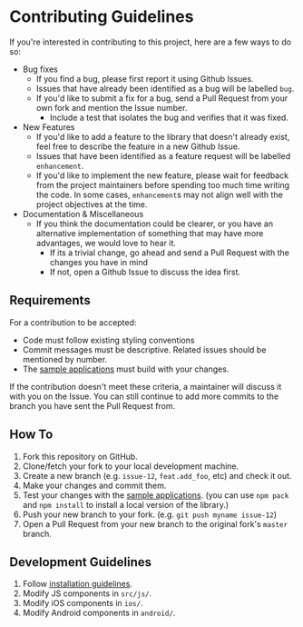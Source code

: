 # Contributing Guidelines

If you're interested in contributing to this project, here are a few ways to do so:

- Bug fixes
  - If you find a bug, please first report it using Github Issues.
  - Issues that have already been identified as a bug will be labelled `bug`.
  - If you'd like to submit a fix for a bug, send a Pull Request from your own fork and mention the Issue number.
    - Include a test that isolates the bug and verifies that it was fixed.
- New Features
  - If you'd like to add a feature to the library that doesn't already exist, feel free to describe the feature in a new Github Issue.
  - Issues that have been identified as a feature request will be labelled `enhancement`.
  - If you'd like to implement the new feature, please wait for feedback from the project maintainers before spending too much time writing the code. In some cases, `enhancement`s may not align well with the project objectives at the time.
- Documentation & Miscellaneous
  - If you think the documentation could be clearer, or you have an alternative
    implementation of something that may have more advantages, we would love to hear it.
    - If its a trivial change, go ahead and send a Pull Request with the changes you have in mind
    - If not, open a Github Issue to discuss the idea first.

## Requirements

For a contribution to be accepted:

- Code must follow existing styling conventions
- Commit messages must be descriptive. Related issues should be mentioned by number.
- The [sample applications](https://github.com/opentok/opentok-react-native-samples) must build with your changes. 

If the contribution doesn't meet these criteria, a maintainer will discuss it with you on the Issue. You can still continue to add more commits to the branch you have sent the Pull Request from.

## How To

1. Fork this repository on GitHub.
2. Clone/fetch your fork to your local development machine.
3. Create a new branch (e.g. `issue-12`, `feat.add_foo`, etc) and check it out.
4. Make your changes and commit them.
5. Test your changes with the [sample applications](https://github.com/opentok/opentok-react-native-samples). (you can use `npm pack` and `npm install` to install a local version of the library.)
6. Push your new branch to your fork. (e.g. `git push myname issue-12`)
7. Open a Pull Request from your new branch to the original fork's `master` branch.

## Development Guidelines

1. Follow [installation guidelines](README.md).
2. Modify JS components in `src/js/`.
3. Modify iOS components in `ios/`.
4. Modify Android components in `android/`.
